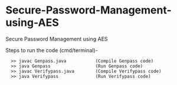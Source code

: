 # Secure-Password-Management-using-AES
Secure Password Management using AES


Steps to run the code (cmd/terminal)- 
      
      >> javac Genpass.java           (Compile Genpass code)
      >> java Genpass                 (Run Genpass code)
      >> javac Verifypass.java        (Compile Verifypass code)
      >> java Verifypass              (Run Verifypass code)
